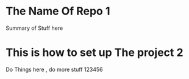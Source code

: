 # The Name Of Repo 1

Summary of Stuff here 

# This is how to set up The project 2

Do Things here , do more stuff 123456


